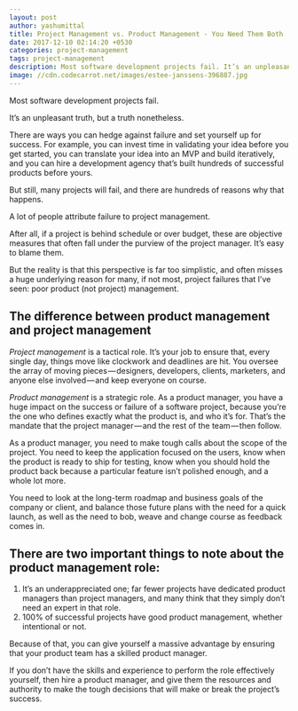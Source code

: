 ```yaml
---
layout: post
author: yashumittal
title: Project Management vs. Product Management - You Need Them Both
date: 2017-12-10 02:14:20 +0530
categories: project-management
tags: project-management
description: Most software development projects fail. It’s an unpleasant truth, but a truth nonetheless. There are ways you can hedge against failure and set yourself up for success. For example, you can invest time in validating your idea before you get started
image: //cdn.codecarrot.net/images/estee-janssens-396887.jpg
---
```


Most software development projects fail.

It’s an unpleasant truth, but a truth nonetheless.

There are ways you can hedge against failure and set yourself up for success. For example, you can invest time in validating your idea before you get started, you can translate your idea into an MVP and build iteratively, and you can hire a development agency that’s built hundreds of successful products before yours.

But still, many projects will fail, and there are hundreds of reasons why that happens.

A lot of people attribute failure to project management.

After all, if a project is behind schedule or over budget, these are objective measures that often fall under the purview of the project manager. It’s easy to blame them.

But the reality is that this perspective is far too simplistic, and often misses a huge underlying reason for many, if not most, project failures that I’ve seen: poor product (not project) management.

## The difference between product management and project management

*Project management* is a tactical role. It’s your job to ensure that, every single day, things move like clockwork and deadlines are hit. You oversee the array of moving pieces — designers, developers, clients, marketers, and anyone else involved — and keep everyone on course.

*Product management* is a strategic role. As a product manager, you have a huge impact on the success or failure of a software project, because you’re the one who defines exactly what the product is, and who it’s for. That’s the mandate that the project manager — and the rest of the team — then follow.

As a product manager, you need to make tough calls about the scope of the project. You need to keep the application focused on the users, know when the product is ready to ship for testing, know when you should hold the product back because a particular feature isn’t polished enough, and a whole lot more.

You need to look at the long-term roadmap and business goals of the company or client, and balance those future plans with the need for a quick launch, as well as the need to bob, weave and change course as feedback comes in.

## There are two important things to note about the product management role:

1. It’s an underappreciated one; far fewer projects have dedicated product managers than project managers, and many think that they simply don’t need an expert in that role.
2. 100% of successful projects have good product management, whether intentional or not.

Because of that, you can give yourself a massive advantage by ensuring that your product team has a skilled product manager.

If you don’t have the skills and experience to perform the role effectively yourself, then hire a product manager, and give them the resources and authority to make the tough decisions that will make or break the project’s success.

